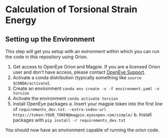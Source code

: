# Calculation of Torsional Strain Energy

## Setting up the Environment
This step will get you setup with an evironment within which you can run the 
code in this repository using Orion.
1. Get access to OpenEye Orion and Magpie. If you are a licensed Orion user and 
   don't have access, please contact [OpenEye Support](support@eyesopen.com).
2. Activate a conda distribution (typically something like `source $CONDA/activate`).
3. Create an environment
        `conda env create -v -f environment.yaml -n torsion`
4. Activate the environment
        `conda activate torsion`
5. Install OpenEye packages
    a. Insert your magpie token into the first line of `requirements_dev.txt`:
        `--extra-index-url https://token:YOUR_TOKEN@magpie.eyesopen.com/simple/`
    b. Install packages with `pip install -r requirements_dev.txt`

You should now have an environment capable of running the orion code.
